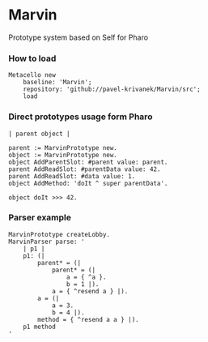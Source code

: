 # Marvin

Prototype system based on Self for Pharo

### How to load

```
Metacello new
    baseline: 'Marvin';
    repository: 'github://pavel-krivanek/Marvin/src';
    load
```

### Direct prototypes usage form Pharo
```
| parent object |

parent := MarvinPrototype new.
object := MarvinPrototype new.
object AddParentSlot: #parent value: parent.
parent AddReadSlot: #parentData value: 42.
parent AddReadSlot: #data value: 1.
object AddMethod: 'doIt ^ super parentData'.

object doIt >>> 42.
```

### Parser example

```
MarvinPrototype createLobby.
MarvinParser parse: '
	| p1 |
	p1: (|
		parent* = (|
			parent* = (|
				a = { ^a }.
				b = 1 |).
			a = { ^resend a } |).
		a = (|
			a = 3.
			b = 4 |).
		method = { ^resend a a } |).
	p1 method
'
```